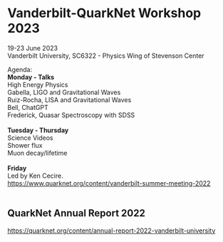 # Vanderbilt-QuarkNet Workshop 2023
19-23 June 2023<br>
Vanderbilt University, SC6322 - Physics Wing of Stevenson Center<br>

Agenda:<br>
**Monday - Talks**<br>
High Energy Physics<br>
Gabella, LIGO and Gravitational Waves<br>
Ruiz-Rocha, LISA and Gravitational Waves<br>
Bell, ChatGPT<br>
Frederick, Quasar Spectroscopy with SDSS<br>
<br>
**Tuesday - Thursday**<br>
Science Videos<br>
Shower flux<br>
Muon decay/lifetime<br>
<br>
**Friday**<br>
Led by Ken Cecire.<br>
https://www.quarknet.org/content/vanderbilt-summer-meeting-2022 <br>
<br>


## QuarkNet Annual Report 2022
https://quarknet.org/content/annual-report-2022-vanderbilt-university


